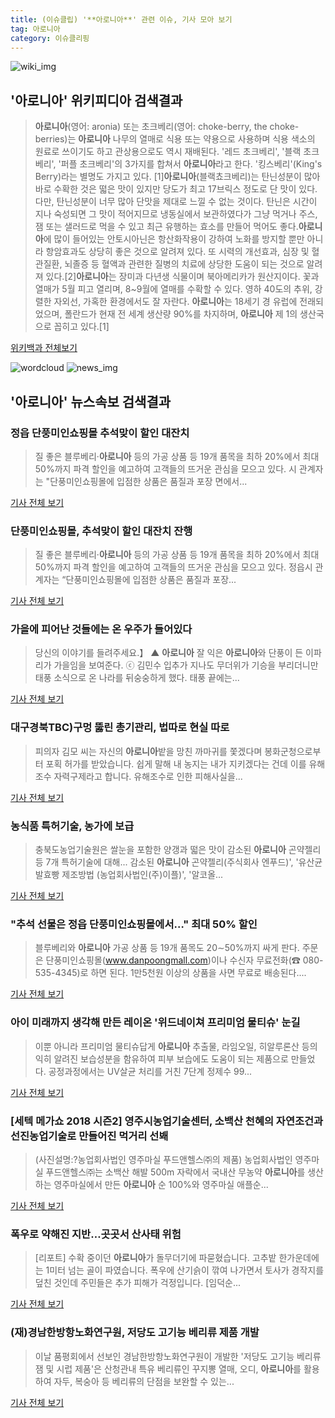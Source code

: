 ```yaml
---
title: (이슈클립) '**아로니아**' 관련 이슈, 기사 모아 보기
tag: 아로니아
category: 이슈클리핑
---
```

![wiki_img](https://user-images.githubusercontent.com/42597476/44503234-41136a80-a6d0-11e8-9071-6fc6418eafe4.png)
## **'**아로니아**'** 위키피디아 검색결과
>**아로니아**(영어: aronia) 또는 초크베리(영어: choke-berry, the choke-berries)는 **아로니아** 나무의 열매로 식용 또는 약용으로 사용하며 식용 색소의 원료로 쓰이기도 하고 관상용으로도 역시 재배된다. '레드 초크베리', '블랙 초크베리', '퍼플 초크베리'의 3가지를 합쳐서 **아로니아**라고 한다. '킹스베리'(King's Berry)라는 별명도 가지고 있다. [1]**아로니아**(블랙쵸크베리)는 탄닌성분이 많아 바로 수확한 것은 떫은 맛이 있지만 당도가 최고 17브릭스 정도로 단 맛이 있다. 다만, 탄닌성분이 너무 많아 단맛을 제대로 느낄 수 없는 것이다. 탄닌은 시간이 지나 숙성되면 그 맛이 적어지므로 냉동실에서 보관하였다가 그냥 먹거나 주스, 잼 또는 샐러드로 먹을 수 있고 최근 유행하는 효소를 만들어 먹어도 좋다.**아로니아**에 많이 들어있는 안토시아닌은 항산화작용이 강하여 노화를 방지할 뿐만 아니라 항암효과도 상당히 좋은 것으로 알려져 있다. 또 시력의 개선효과, 심장 및 혈관질환, 뇌졸증 등 혈액과 관련한 질병의 치료에 상당한 도움이 되는 것으로 알려져 있다.[2]**아로니아**는 장미과 다년생 식물이며 북아메리카가 원산지이다. 꽃과 열매가 5월 피고 열리며, 8~9월에 열매를 수확할 수 있다. 영하 40도의 추위, 강렬한 자외선, 가혹한 환경에서도 잘 자란다. **아로니아**는 18세기 경 유럽에 전래되었으며, 폴란드가 현재 전 세계 생산량 90%를 차지하며, **아로니아** 제 1의 생산국으로 꼽히고 있다.[1]

<a href="https://ko.wikipedia.org/wiki/아로니아" target="_blank">위키백과 전체보기</a>

![wordcloud](https://s3.ap-northeast-2.amazonaws.com/lyrics101-wordcloud/2018-09-02-1535893359.png)
![news_img](https://user-images.githubusercontent.com/42597476/44507050-1206f400-a6e4-11e8-8d98-7ffbfebb353f.png)
## **'**아로니아**'** 뉴스속보 검색결과
### 정읍 단풍미인쇼핑몰 추석맞이 할인 대잔치

>질 좋은 블루베리·**아로니아** 등의 가공 상품 등 19개 품목을 최하 20%에서 최대 50%까지 파격 할인을 예고하여 고객들의 뜨거운 관심을 모으고 있다. 시 관계자는 "단풍미인쇼핑몰에 입점한 상품은 품질과 포장 면에서...

<a href="http://www.domin.co.kr/news/articleView.html?idxno=1209980" target="_blank">기사 전체 보기</a>

### 단풍미인쇼핑몰, 추석맞이 할인 대잔치 잔행

>질 좋은 블루베리·**아로니아** 등의 가공 상품 등 19개 품목을 최하 20%에서 최대 50%까지 파격 할인을 예고하여 고객들의 뜨거운 관심을 모으고 있다. 정읍시 관계자는 “단풍미인쇼핑몰에 입점한 상품은 품질과 포장...

<a href="http://www.newsway.co.kr/news/view?tp=1&ud=2018090121171269814" target="_blank">기사 전체 보기</a>

### 가을에 피어난 것들에는 온 우주가 들어있다

>당신의 이야기를 들려주세요.】 ▲ **아로니아** 잘 익은 **아로니아**와 단풍이 든 이파리가 가을임을 보여준다. ⓒ 김민수 입추가 지나도 무더위가 기승을 부리더니만 태풍 소식으로 온 나라를 뒤숭숭하게 했다. 태풍 끝에는...

<a href="http://www.ohmynews.com/NWS_Web/View/at_pg.aspx?CNTN_CD=A0002468308&CMPT_CD=P0010&utm_source=naver&utm_medium=newsearch&utm_campaign=naver_news" target="_blank">기사 전체 보기</a>

### 대구경북TBC)구멍 뚫린 총기관리, 법따로 현실 따로

>피의자 김모 씨는 자신의 **아로니아**밭을 망친 까마귀를 쫓겠다며 봉화군청으로부터 포획 허가를 받았습니다. 쉽게 말해 내 농지는 내가 지키겠다는 건데 이를 유해조수 자력구제라고 합니다. 유해조수로 인한 피해사실을...

<a href="http://www.tbc.co.kr/tbc_news/n14_newsview.html?p_no=20180830163813AE04763" target="_blank">기사 전체 보기</a>

### 농식품 특허기술, 농가에 보급

>충북도농업기술원은 쌀눈을 포함한 양갱과 떫은 맛이 감소된 **아로니아** 곤약젤리 등 7개 특허기술에 대해... 감소된 **아로니아** 곤약젤리(주식회사 엔푸드)', '유산균 발효빵 제조방법 (농업회사법인(주)이플)', '알코올...

<a href="http://www.rwn.co.kr/news/articleView.html?idxno=46598" target="_blank">기사 전체 보기</a>

### "추석 선물은 정읍 단풍미인쇼핑몰에서…" 최대 50% 할인

>블루베리와 **아로니아** 가공 상품 등 19개 품목도 20∼50%까지 싸게 판다. 주문은 단풍미인쇼핑몰(www.danpoongmall.com)이나 수신자 무료전화(☎ 080-535-4345)로 하면 된다. 1만5천원 이상의 상품을 사면 무료로 배송된다....

<a href="http://app.yonhapnews.co.kr/YNA/Basic/SNS/r.aspx?c=AKR20180831061300055&did=1195m" target="_blank">기사 전체 보기</a>

### 아이 미래까지 생각해 만든 레이온 '위드네이쳐 프리미엄 물티슈' 눈길

>이뿐 아니라 프리미엄 물티슈답게 **아로니아** 추출물, 라임오일, 히알루론산 등의 익히 알려진 보습성분을 함유하여 피부 보습에도 도움이 되는 제품으로 만들었다. 공정과정에서는 UV살균 처리를 거친 7단계 정제수 99...

<a href="http://www.seoulwire.com/news/articleView.html?idxno=24668" target="_blank">기사 전체 보기</a>

### [세텍 메가쇼 2018 시즌2] 영주시농업기술센터, 소백산 천혜의 자연조건과 선진농업기술로 만들어진 먹거리 선봬

>(사진설명:?농업회사법인 영주마실 푸드앤헬스㈜의 제품) 농업회사법인 영주마실 푸드앤헬스㈜는 소백산 해발 500m 자락에서 국내산 무농약 **아로니아**를 생산하는 영주마실에서 만든 **아로니아** 순 100%와 영주마실 애플순...

<a href="http://kr.aving.net/news/view.php?articleId=1412835&Branch_ID=kr&rssid=naver&mn_name=news" target="_blank">기사 전체 보기</a>

### 폭우로 약해진 지반…곳곳서 산사태 위험

>[리포트] 수확 중이던 **아로니아**가 돌무더기에 파묻혔습니다. 고추밭 한가운데에는 1미터 넘는 골이 파였습니다. 폭우에 산기슭이 깎여 나가면서 토사가 경작지를 덮친 것인데 주민들은 추가 피해가 걱정입니다. [임덕순...

<a href="http://news.kbs.co.kr/news/view.do?ncd=4031935&ref=A" target="_blank">기사 전체 보기</a>

### (재)경남한방항노화연구원, 저당도 고기능 베리류 제품 개발

>이날 품평회에서 선보인 경남한방항노화연구원이 개발한 '저당도 고기능 베리류 잼 및 시럽 제품'은 산청관내 특유 베리류인 꾸지뽕 열매, 오디, **아로니아**를 활용하여 자두, 복숭아 등 베리류의 단점을 보완할 수 있는...

<a href="http://www.youngnong.co.kr/news/articleView.html?idxno=15140" target="_blank">기사 전체 보기</a>


